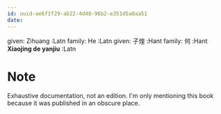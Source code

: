 ```yaml
---
id: uuid-ae6f1f29-ab22-4d48-96b2-e351d5a0aa51
date: 
---
```


given: Zihuang  :Latn
family: He :Latn
given: 子煌 :Hant
family: 何 :Hant
**Xiaojing de yanjiu** :Latn
# Note
Exhaustive documentation, not an edition.  I'm only mentioning this book because it was published in an obscure place.